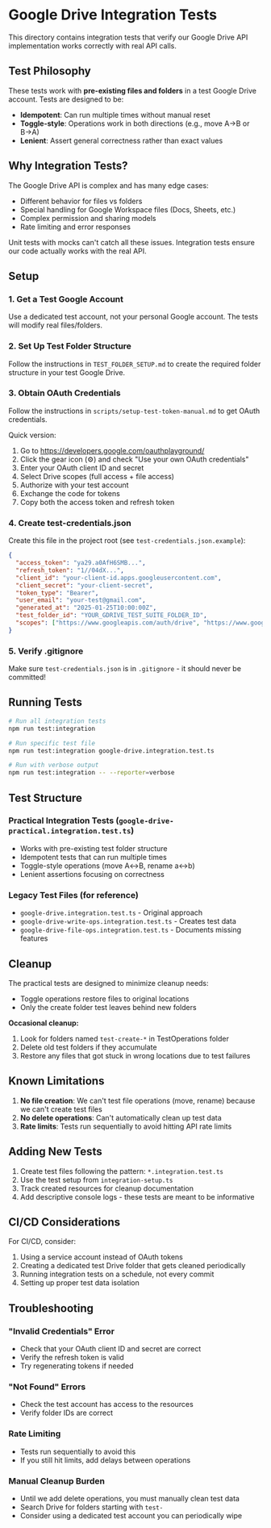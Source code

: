 # Google Drive Integration Tests

This directory contains integration tests that verify our Google Drive API implementation works correctly with real API calls.

## Test Philosophy

These tests work with **pre-existing files and folders** in a test Google Drive account. Tests are designed to be:

- **Idempotent**: Can run multiple times without manual reset
- **Toggle-style**: Operations work in both directions (e.g., move A→B or B→A)
- **Lenient**: Assert general correctness rather than exact values

## Why Integration Tests?

The Google Drive API is complex and has many edge cases:

- Different behavior for files vs folders
- Special handling for Google Workspace files (Docs, Sheets, etc.)
- Complex permission and sharing models
- Rate limiting and error responses

Unit tests with mocks can't catch all these issues. Integration tests ensure our code actually works with the real API.

## Setup

### 1. Get a Test Google Account

Use a dedicated test account, not your personal Google account. The tests will modify real files/folders.

### 2. Set Up Test Folder Structure

Follow the instructions in `TEST_FOLDER_SETUP.md` to create the required folder structure in your test Google Drive.

### 3. Obtain OAuth Credentials

Follow the instructions in `scripts/setup-test-token-manual.md` to get OAuth credentials.

Quick version:

1. Go to https://developers.google.com/oauthplayground/
2. Click the gear icon (⚙️) and check "Use your own OAuth credentials"
3. Enter your OAuth client ID and secret
4. Select Drive scopes (full access + file access)
5. Authorize with your test account
6. Exchange the code for tokens
7. Copy both the access token and refresh token

### 4. Create test-credentials.json

Create this file in the project root (see `test-credentials.json.example`):

```json
{
  "access_token": "ya29.a0AfH6SMB...",
  "refresh_token": "1//04dX...",
  "client_id": "your-client-id.apps.googleusercontent.com",
  "client_secret": "your-client-secret",
  "token_type": "Bearer",
  "user_email": "your-test@gmail.com",
  "generated_at": "2025-01-25T10:00:00Z",
  "test_folder_id": "YOUR_GDRIVE_TEST_SUITE_FOLDER_ID",
  "scopes": ["https://www.googleapis.com/auth/drive", "https://www.googleapis.com/auth/drive.file"]
}
```

### 5. Verify .gitignore

Make sure `test-credentials.json` is in `.gitignore` - it should never be committed!

## Running Tests

```bash
# Run all integration tests
npm run test:integration

# Run specific test file
npm run test:integration google-drive.integration.test.ts

# Run with verbose output
npm run test:integration -- --reporter=verbose
```

## Test Structure

### Practical Integration Tests (`google-drive-practical.integration.test.ts`)

- Works with pre-existing test folder structure
- Idempotent tests that can run multiple times
- Toggle-style operations (move A↔B, rename a↔b)
- Lenient assertions focusing on correctness

### Legacy Test Files (for reference)

- `google-drive.integration.test.ts` - Original approach
- `google-drive-write-ops.integration.test.ts` - Creates test data
- `google-drive-file-ops.integration.test.ts` - Documents missing features

## Cleanup

The practical tests are designed to minimize cleanup needs:

- Toggle operations restore files to original locations
- Only the create folder test leaves behind new folders

**Occasional cleanup:**

1. Look for folders named `test-create-*` in TestOperations folder
2. Delete old test folders if they accumulate
3. Restore any files that got stuck in wrong locations due to test failures

## Known Limitations

1. **No file creation**: We can't test file operations (move, rename) because we can't create test files
2. **No delete operations**: Can't automatically clean up test data
3. **Rate limits**: Tests run sequentially to avoid hitting API rate limits

## Adding New Tests

1. Create test files following the pattern: `*.integration.test.ts`
2. Use the test setup from `integration-setup.ts`
3. Track created resources for cleanup documentation
4. Add descriptive console logs - these tests are meant to be informative

## CI/CD Considerations

For CI/CD, consider:

1. Using a service account instead of OAuth tokens
2. Creating a dedicated test Drive folder that gets cleaned periodically
3. Running integration tests on a schedule, not every commit
4. Setting up proper test data isolation

## Troubleshooting

### "Invalid Credentials" Error

- Check that your OAuth client ID and secret are correct
- Verify the refresh token is valid
- Try regenerating tokens if needed

### "Not Found" Errors

- Check the test account has access to the resources
- Verify folder IDs are correct

### Rate Limiting

- Tests run sequentially to avoid this
- If you still hit limits, add delays between operations

### Manual Cleanup Burden

- Until we add delete operations, you must manually clean test data
- Search Drive for folders starting with `test-`
- Consider using a dedicated test account you can periodically wipe
